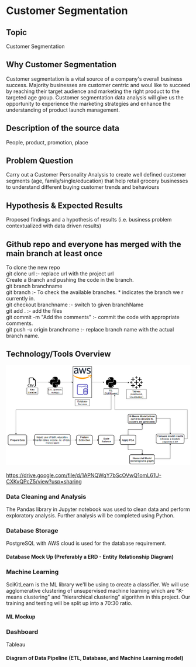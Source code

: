 # Customer Segmentation

## Topic
Customer Segmentation 

## Why Customer Segmentation
Customer segmentation is a vital source of a company's overall business success. Majority businesses are customer centric and woul
like to succeed by reaching their target audience and marketing the right product to the targeted age group. Customer segmentation
data analysis will give us the opportunity to experience the marketing strategies and enhance the understanding of product launch 
management.

## Description of the source data
People, product, promotion, place

## Problem Question
Carry out a Customer Personality Analysis to create well defined customer segments (age, family/single/education) that help retail grocery businesses to understand different buying customer trends and behaviours

## Hypothesis & Expected Results
Proposed findings and a hypothesis of results (i.e. business problem contextualized with data driven results)  

## Github repo and everyone has merged with the main branch at least once  
To clone the new repo  
git clone url :- replace url with the project url  
Create a Branch and pushing the code in the branch.  
git branch branchname  
git branch :- To check the available branches. * indicates the branch we r currently in.  
git checkout branchname :- switch to given branchName  
git add . :- add the files  
git commit -m "Add the comments" :- commit the code with appropriate comments.  
git push -u origin branchname :- replace branch name with the actual branch name.  

## Technology/Tools Overview
![DataPipeline](/Pipeline.PNG)  
<br> https://drive.google.com/file/d/1APNQWqY7bScOVwQ1omL61U-CXKvQPcZ5/view?usp=sharing  

### Data Cleaning and Analysis
The Pandas library in Jupyter notebook was used to clean data and perform exploratory analysis. Further analysis will be completed using Python.

### Database Storage
PostgreSQL with AWS cloud is used for the database requirement.
#### Database Mock Up (Preferably a ERD - Entity Relationship Diagram)  

### Machine Learning
SciKitLearn is the ML library we'll be using to create a classifier. We will use agglomerative clustering of unsupervised machine learning which are "K-means clustering" and "hierarchical clustering" algorithm in this project.
Our training and testing will be split up into a 70:30 ratio. 
#### ML Mockup


### Dashboard
Tableau

#### Diagram of Data Pipeline (ETL, Database, and Machine Learning model)  


